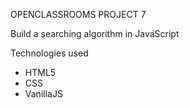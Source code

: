 OPENCLASSROOMS PROJECT 7

Build a searching algorithm in JavaScript

Technologies used
* HTML5
* CSS
* VanillaJS
